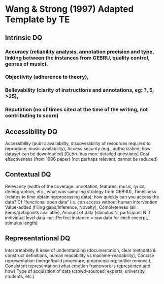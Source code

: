 # Wang & Strong (1997) Adapted Template by TE

## Intrinsic DQ

### Accuracy (reliability analysis, annotation precision and type, linking between the instances from GEBRU, quality control, genres of music), 

### Objectivity (adherence to theory), 


### Believability (clarity of instructions and annotations, eg: ?, 5, >25), 

### Reputation (no of times cited at the time of the writing, not contributing to  score)


## Accessibility DQ

Accessibility (public availability, discoverability of resources required to reproduce; music availability), 
Access security (e.g., authorization; how dataset can be downloaded)
[Gebru has more detailed questions]
Cost effectiveness (from 1996 paper) [not perhaps relevant, cannot be reduced]

## Contextual DQ

Relevancy (width of the coverage: annotation, features, music, lyrics, demographics, etc., what was sampling strategy from GEBRU),
Timeliness (relates to time obtaining/processing data): how quickly can you access the data?  Cf “functional open data” i.e. can access without human intervention
Value-added (filling gaps/inference, Novelty), 
Completeness (all items/datapoints available), 
Amount of data (stimulus N, participant N if individual level data incl. Perfect instance = raw data for each excerpt, stimulus length)

## Representational DQ

Interpretability & ease of understanding (documentation, clear metadata & construct definitions, human readability vs machine-readability), 
Concise representation (merge/build procedure; preprocessing; outlier removal), 
Consistent representation (what emotion framework is represented and how)
Type of acquisition of data (crowd-sourced, experts, university students, etc.)
